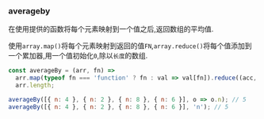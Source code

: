 ### averageby

在使用提供的函数将每个元素映射到一个值之后,返回数组的平均值. 

使用`array.map()`将每个元素映射到返回的值`FN`,`array.reduce()`将每个值添加到一个累加器,用一个值初始化`0`,除以`长度`的数组. 

```js
const averageBy = (arr, fn) =>
  arr.map(typeof fn === 'function' ? fn : val => val[fn]).reduce((acc, val) => acc + val, 0) /
  arr.length;
```

```js
averageBy([{ n: 4 }, { n: 2 }, { n: 8 }, { n: 6 }], o => o.n); // 5
averageBy([{ n: 4 }, { n: 2 }, { n: 8 }, { n: 6 }], 'n'); // 5
```